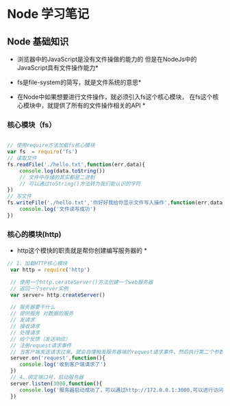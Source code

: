 # Node 学习笔记

## Node 基础知识

* 浏览器中的JavaScript是没有文件操做的能力的 但是在NodeJs中的JavaScript具有文件操作能力*


* fs是file-system的简写，就是文件系统的意思*

* 在Node中如果想要进行文件操作，就必须引入fs这个核心模块， 在fs这个核心模块中，就提供了所有的文件操作相关的API *

### 核心模块（fs）

```js

// 使用require方法加载fs核心模块
var fs  = require('fs')
// 读取文件
fs.readFile('./hello.txt',function(err,data){
	console.log(data.toString())
	// 文件中存储的其实都是二进制
	// 可以通过toString()方法转为我们能认识的字符
})
// 写文件
fs.writeFile('./hello.txt','你好好我给你显示文件写入操作',function(err,data){
	console.log('文件读写成功')
})
```

### 核心的模块(http) 
* http这个模快的职责就是帮你创建编写服务器的 *

```js
// 1、加载HTTP核心模块
 var http = require('http')

 // 使用一个http.cerateServer()方法创建一个web服务器
 // 返回一个server实例
 var server= http.createServer()

 // 服务器要干什么
 // 提供服务 对数据的服务
 // 发请求
 // 接收请求
 // 处理请求
 // 给个反馈（发送响应）
 // 注册request请求事件
 // 当客户端发送请求过来，就会自懂触发服务器端的request请求事件，然后执行第二个参数
 server.on('request',function(){
 	console.log('收到客户端请求了')
 })
 // 4、绑定端口号，启动服务器
 server.listen(3000,function(){
 	console.log('服务器启动成功了，可以通过http://172.0.0.1:3000,可以进行访问')
 })


```